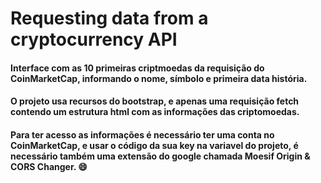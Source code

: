 # Requesting data from a cryptocurrency API



#### Interface com as 10 primeiras criptmoedas da requisição do CoinMarketCap, informando o nome, símbolo e primeira data história.

####  O projeto usa recursos do bootstrap, e apenas uma requisição fetch contendo um estrutura html com as informações das criptomoedas.

#### Para ter acesso as informações é necessário ter uma conta no CoinMarketCap, e usar o código da sua key na variavel do projeto, é necessário também uma extensão do google chamada  Moesif Origin & CORS Changer. :smile:

